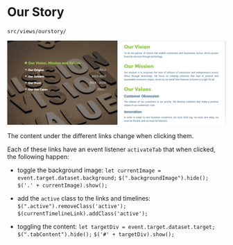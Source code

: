 # Our Story
	src/views/ourstory/

![Our Story](images/our-story.png)

The content under the different links change when clicking them. 

Each of these links have an event listener `activateTab` that when clicked, the following happen:

- toggle the background image:
	`let currentImage = event.target.dataset.background;`
    `$(".backgroundImage").hide();`
    `$('.' + currentImage).show();`

- add the `active` class to the links and timelines:
	`$(".active").removeClass('active');`
    `$(currentTimelineLink).addClass('active');`

- toggling the content:
	`let targetDiv = event.target.dataset.target;`
	`$(".tabContent").hide();`
    `$('#' + targetDiv).show();`

